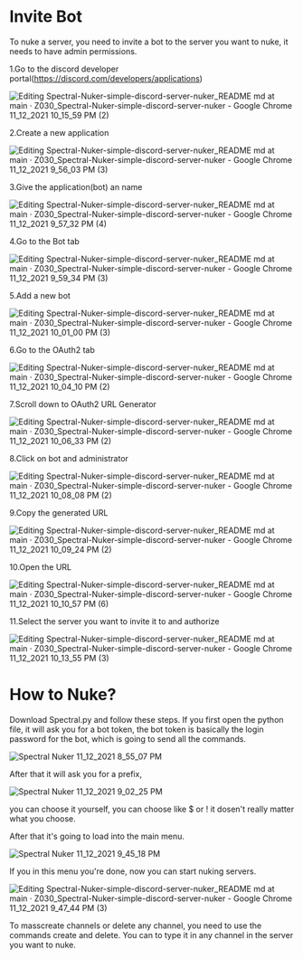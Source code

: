 # Invite Bot
To nuke a server, you need to invite a bot to the server you want to nuke, it needs to have admin permissions.

1.Go to the discord developer portal(https://discord.com/developers/applications)

![Editing Spectral-Nuker-simple-discord-server-nuker_README md at main · Z030_Spectral-Nuker-simple-discord-server-nuker - Google Chrome 11_12_2021 10_15_59 PM (2)](https://user-images.githubusercontent.com/93740943/141535443-18dc5079-26e6-42b5-ae06-d0b3785041fa.png)

2.Create a new application

![Editing Spectral-Nuker-simple-discord-server-nuker_README md at main · Z030_Spectral-Nuker-simple-discord-server-nuker - Google Chrome 11_12_2021 9_56_03 PM (3)](https://user-images.githubusercontent.com/93740943/141535568-62719230-ffbe-43f5-b18c-af05b7bd9b6e.png)

3.Give the application(bot) an name

![Editing Spectral-Nuker-simple-discord-server-nuker_README md at main · Z030_Spectral-Nuker-simple-discord-server-nuker - Google Chrome 11_12_2021 9_57_32 PM (4)](https://user-images.githubusercontent.com/93740943/141533646-66af3423-73b7-49e6-b233-6fd39f922ce4.png)

4.Go to the Bot tab

![Editing Spectral-Nuker-simple-discord-server-nuker_README md at main · Z030_Spectral-Nuker-simple-discord-server-nuker - Google Chrome 11_12_2021 9_59_34 PM (3)](https://user-images.githubusercontent.com/93740943/141533848-b5c755a9-1476-4f0f-8022-b89070b7bdb9.png)

5.Add a new bot

![Editing Spectral-Nuker-simple-discord-server-nuker_README md at main · Z030_Spectral-Nuker-simple-discord-server-nuker - Google Chrome 11_12_2021 10_01_00 PM (3)](https://user-images.githubusercontent.com/93740943/141534011-df943558-3442-4158-89c3-21c7c89baa6c.png)

6.Go to the OAuth2 tab

![Editing Spectral-Nuker-simple-discord-server-nuker_README md at main · Z030_Spectral-Nuker-simple-discord-server-nuker - Google Chrome 11_12_2021 10_04_10 PM (2)](https://user-images.githubusercontent.com/93740943/141534349-556f45d8-81dc-449a-9d50-cabd3f4e6cc1.png)

7.Scroll down to OAuth2 URL Generator

![Editing Spectral-Nuker-simple-discord-server-nuker_README md at main · Z030_Spectral-Nuker-simple-discord-server-nuker - Google Chrome 11_12_2021 10_06_33 PM (2)](https://user-images.githubusercontent.com/93740943/141534523-a6339799-f313-422f-90b3-daf3e8b19397.png)

8.Click on bot and administrator

![Editing Spectral-Nuker-simple-discord-server-nuker_README md at main · Z030_Spectral-Nuker-simple-discord-server-nuker - Google Chrome 11_12_2021 10_08_08 PM (2)](https://user-images.githubusercontent.com/93740943/141534697-3977df6c-92dc-443f-93c5-57507daac75d.png)

9.Copy the generated URL

![Editing Spectral-Nuker-simple-discord-server-nuker_README md at main · Z030_Spectral-Nuker-simple-discord-server-nuker - Google Chrome 11_12_2021 10_09_24 PM (2)](https://user-images.githubusercontent.com/93740943/141534840-271a5fc8-1b22-4d76-b7ad-dc69da28c55f.png)

10.Open the URL

![Editing Spectral-Nuker-simple-discord-server-nuker_README md at main · Z030_Spectral-Nuker-simple-discord-server-nuker - Google Chrome 11_12_2021 10_10_57 PM (6)](https://user-images.githubusercontent.com/93740943/141535053-68f4637b-37ae-4dab-aa8b-8b900aa6640c.png)

11.Select the server you want to invite it to and authorize

![Editing Spectral-Nuker-simple-discord-server-nuker_README md at main · Z030_Spectral-Nuker-simple-discord-server-nuker - Google Chrome 11_12_2021 10_13_55 PM (3)](https://user-images.githubusercontent.com/93740943/141535252-134fd6fe-a17d-4464-ac00-727c7750c6ac.png)


# How to Nuke?
Download Spectral.py and follow these steps.
If you first open the python file, it will ask you for a bot token, the bot token is basically the login password for the bot, which is going to send all the commands.


![Spectral Nuker  11_12_2021 8_55_07 PM](https://user-images.githubusercontent.com/93740943/141527015-06db76b3-f603-430c-b481-35a89329308c.png)

After that it will ask you for a prefix, 


![Spectral Nuker  11_12_2021 9_02_25 PM](https://user-images.githubusercontent.com/93740943/141527789-3f249726-c2db-4e53-8686-0960f1e4addc.png)


you can choose it yourself, you can choose like $ or ! it dosen't really matter what you choose.

After that it's going to load into the main menu.

![Spectral Nuker  11_12_2021 9_45_18 PM](https://user-images.githubusercontent.com/93740943/141532252-f16ca017-c406-4e6f-9734-966130adf6b5.png)


If you in this menu you're done, now you can start nuking servers.

![Editing Spectral-Nuker-simple-discord-server-nuker_README md at main · Z030_Spectral-Nuker-simple-discord-server-nuker - Google Chrome 11_12_2021 9_47_44 PM (3)](https://user-images.githubusercontent.com/93740943/141532604-10e341fc-43d7-4a93-8cbb-a83889949137.png)

To masscreate channels or delete any channel, you need to use the commands create and delete.
You can to type it in any channel in the server you want to nuke.
